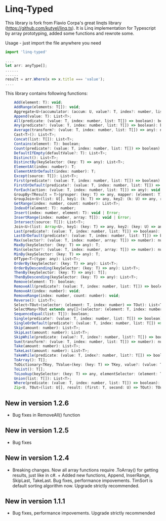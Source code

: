 # Linq-Typed

This library is fork from Flavio Corpa's great linqts library (https://github.com/kutyel/linq.ts).
It is Linq implementation for Typescript by array prototyping, added some functions and rewrote some.

Usage - just import the file anywhere you need

```javascript
import 'linq-typed'

....
let arr: anyType[];
......
......
result = arr.Where(x => x.title === 'value');
....
```

This library contains following functions:

```javascript
    Add(element: T): void;
    AddRange(elements: T[]): void;
    Aggregate<U>(accumulator: (accum: U, value?: T, index?: number, list?: T[]) => any, initialValue?: U): any;
    Append(value: T): List<T>;
    All(predicate: (value: T, index: number, list: T[]) => boolean): boolean;
    Any(predicate?: (value: T, index: number, list: T[]) => boolean): boolean;
    Average(transform?: (value: T, index: number, list: T[]) => any): number;
    Cast<T>(): List<T>;
    Concat(list: T[]): List<T>;
    Contains(element: T): boolean;
    Count(predicate?: (value: T, index: number, list: T[]) => boolean): number;
    DefaultIfEmpty(defaultValue?: T): List<T>;
    Distinct(): List<T>;
    DistinctBy(keySelector: (key: T) => any): List<T>;
    ElementAt(index: number): T;
    ElementAtOrDefault(index: number): T;
    Except(source: T[]): List<T>;
    First(predicate?: (value: T, index: number, list: T[]) => boolean): T;
    FirstOrDefault(predicate?: (value: T, index: number, list: T[]) => boolean): T;
    ForEach(action: (value: T, index: number, list: T[]) => any): void;
    GroupBy<TResult = T>(grouper: (key: T) => any, mapper: (element: T) => TResult): { [key: string]: TResult[] };
    GroupJoin<U>(list: U[], key1: (k: T) => any, key2: (k: U) => any, result: (first: T, second: U[]) => any): any[];
    GetRange(index: number, count: number): List<T>;
    IndexOf(element: T): number;
    Insert(index: number, element: T): void | Error;
    InsertRange(index: number, array: T[]): void | Error;
    Intersect(source: T[]): List<T>;
    Join<U>(list: Array<U>, key1: (key: T) => any, key2: (key: U) => any, result: (first: T, second: U) => any): any[];
    Last(predicate?: (value: T, index: number, list: T[]) => boolean): T;
    LastOrDefault(predicate?: (value: T, index: number, list: T[]) => boolean): T;
    Max(selector?: (value: T, index: number, array: T[]) => number): number;
    MaxBy(keySelector: (key: T) => any): T;
    Min(selector?: (value: T, index: number, array: T[]) => number): number;
    MinBy(keySelector: (key: T) => any): T;
    OfType<T>(type: any): List<T>;
    OrderBy(keySelector: (key: T) => any): List<T>;
    OrderByDescending(keySelector: (key: T) => any): List<T>;
    ThenBy(keySelector: (key: T) => any): T[];
    ThenByDescending(keySelector: (key: T) => any): List<T>;
    Remove(element: T): boolean;
    RemoveAll(predicate?: (value: T, index: number, list: T[]) => boolean): List<T>;
    RemoveAt(index: number): void;
    RemoveRange(index: number, count: number): void;
    Reverse(): List<T>;
    Select<TOut>(selector: (element: T, index: number) => TOut): List<TOut>;
    SelectMany<TOut extends any[]>(selector: (element: T, index: number) => TOut): TOut;
    SequenceEqual(list: T[]): boolean;
    Single(predicate?: (value: T, index: number, list: T[]) => boolean): T;
    SingleOrDefault(predicate?: (value: T, index: number, list: T[]) => boolean): T;
    Skip(amount: number): List<T>;
    SkipLast(amount: number): List<T>;
    SkipWhile(predicate: (value?: T, index?: number, list?: T[]) => boolean): List<T>;
    Sum(transform?: (value: T, index: number, list: T[]) => number): number;
    Take(amount: number): List<T>;
    TakeLast(amount: number): List<T>;
    TakeWhile(predicate: (value: T, index?: number, list?: T[]) => boolean): List<T>;
    ToArray(): T[];
    ToDictionary<TKey, TValue>(key: (key: T) => TKey, value?: (value: T) => TValue): { Key: TKey; Value: T | TValue }[];
    ToList(): T[];
    ToLookup(keySelector: (key: T) => any, elementSelector: (element: T) => any): any;
    Union(list: T[]): List<T>;
    Where(predicate: (value: T, index: number, list: T[]) => boolean): List<T>;
    Zip<U, TOut>(list: U[], result: (first: T, second: U) => TOut): TOut[];
```

## New in version 1.2.6

* Bug fixes in RemoveAll() function

## New in version 1.2.5

* Bug fixes

## New in version 1.2.4

* Breaking changes. Now all array functions require .ToArray() for getting results, just like in c#. + Added new functions, Append, InserRange, SkipLast, TakeLast. Bug fixes, performance  impovements. TimSort is default sorting algorithm now. Upgrade strictly recommended.

## New in version 1.1.1

* Bug fixes, performance  impovements. Upgrade strictly recommended